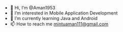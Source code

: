 - 👋 Hi, I’m @Aman1953
- 👀 I’m interested in Mobile Application Development
- 🌱 I’m currently learning Java and Android
- 📫 How to reach me mintuaman111@gmail.com

<!---
Aman1953/Aman1953 is a ✨ special ✨ repository because its `README.md` (this file) appears on your GitHub profile.
You can click the Preview link to take a look at your changes.
--->
